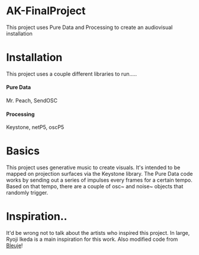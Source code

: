 # AK-FinalProject
This project uses Pure Data and Processing to create an audiovisual installation

# Installation
This project uses a couple different libraries to run.....
#### Pure Data
Mr. Peach, SendOSC
#### Processing
Keystone, netP5, oscP5

# Basics
This project uses generative music to create visuals. It's intended to be mapped on projection surfaces via the Keystone library. 
The Pure Data code works by sending out a series of impulses every frames for a certain tempo. Based on that tempo, there are a couple of osc~ and noise~ objects that randomly trigger. 

# Inspiration..
It'd be wrong not to talk about the artists who inspired this project. In large, Ryoji Ikeda is a main inspiration for this work. Also modified code from [Bleuje](https://gist.github.com/Bleuje/75347b04a29bb8442fe88f2f5aed2ee1)!
